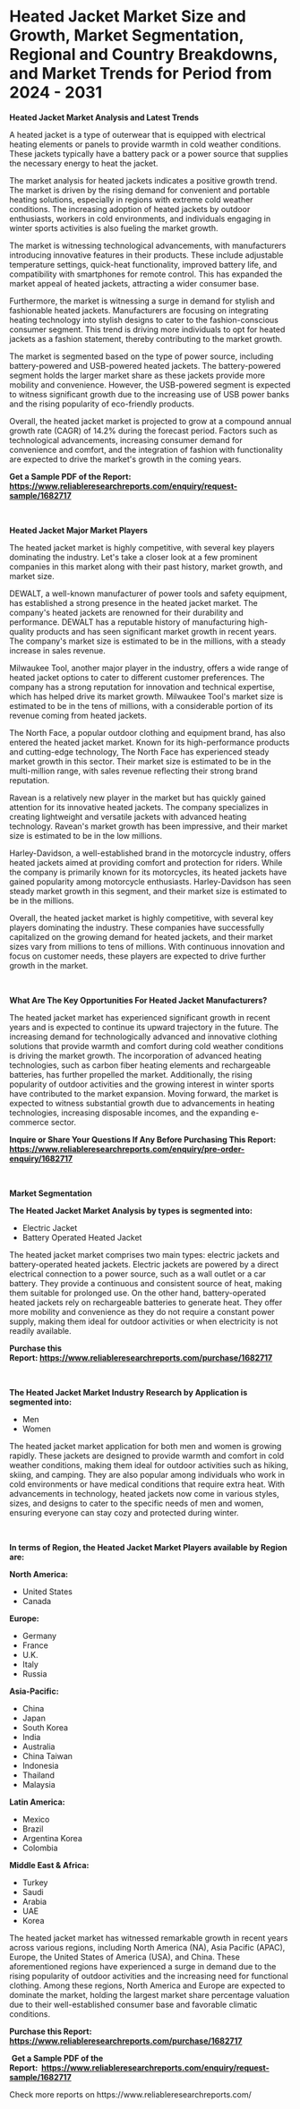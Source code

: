 <p><h1>Heated Jacket Market Size and Growth, Market Segmentation, Regional and Country Breakdowns, and Market Trends for Period from 2024 -  2031</h1></p><p><strong>Heated Jacket Market Analysis and Latest Trends</strong></p>
<p><p>A heated jacket is a type of outerwear that is equipped with electrical heating elements or panels to provide warmth in cold weather conditions. These jackets typically have a battery pack or a power source that supplies the necessary energy to heat the jacket.</p><p>The market analysis for heated jackets indicates a positive growth trend. The market is driven by the rising demand for convenient and portable heating solutions, especially in regions with extreme cold weather conditions. The increasing adoption of heated jackets by outdoor enthusiasts, workers in cold environments, and individuals engaging in winter sports activities is also fueling the market growth.</p><p>The market is witnessing technological advancements, with manufacturers introducing innovative features in their products. These include adjustable temperature settings, quick-heat functionality, improved battery life, and compatibility with smartphones for remote control. This has expanded the market appeal of heated jackets, attracting a wider consumer base.</p><p>Furthermore, the market is witnessing a surge in demand for stylish and fashionable heated jackets. Manufacturers are focusing on integrating heating technology into stylish designs to cater to the fashion-conscious consumer segment. This trend is driving more individuals to opt for heated jackets as a fashion statement, thereby contributing to the market growth.</p><p>The market is segmented based on the type of power source, including battery-powered and USB-powered heated jackets. The battery-powered segment holds the larger market share as these jackets provide more mobility and convenience. However, the USB-powered segment is expected to witness significant growth due to the increasing use of USB power banks and the rising popularity of eco-friendly products.</p><p>Overall, the heated jacket market is projected to grow at a compound annual growth rate (CAGR) of 14.2% during the forecast period. Factors such as technological advancements, increasing consumer demand for convenience and comfort, and the integration of fashion with functionality are expected to drive the market's growth in the coming years.</p></p>
<p><strong>Get a Sample PDF of the Report:&nbsp; <a href="https://www.reliableresearchreports.com/enquiry/request-sample/1682717">https://www.reliableresearchreports.com/enquiry/request-sample/1682717</a></strong></p>
<p>&nbsp;</p>
<p><strong>Heated Jacket Major Market Players</strong></p>
<p><p>The heated jacket market is highly competitive, with several key players dominating the industry. Let's take a closer look at a few prominent companies in this market along with their past history, market growth, and market size.</p><p>DEWALT, a well-known manufacturer of power tools and safety equipment, has established a strong presence in the heated jacket market. The company's heated jackets are renowned for their durability and performance. DEWALT has a reputable history of manufacturing high-quality products and has seen significant market growth in recent years. The company's market size is estimated to be in the millions, with a steady increase in sales revenue.</p><p>Milwaukee Tool, another major player in the industry, offers a wide range of heated jacket options to cater to different customer preferences. The company has a strong reputation for innovation and technical expertise, which has helped drive its market growth. Milwaukee Tool's market size is estimated to be in the tens of millions, with a considerable portion of its revenue coming from heated jackets.</p><p>The North Face, a popular outdoor clothing and equipment brand, has also entered the heated jacket market. Known for its high-performance products and cutting-edge technology, The North Face has experienced steady market growth in this sector. Their market size is estimated to be in the multi-million range, with sales revenue reflecting their strong brand reputation.</p><p>Ravean is a relatively new player in the market but has quickly gained attention for its innovative heated jackets. The company specializes in creating lightweight and versatile jackets with advanced heating technology. Ravean's market growth has been impressive, and their market size is estimated to be in the low millions.</p><p>Harley-Davidson, a well-established brand in the motorcycle industry, offers heated jackets aimed at providing comfort and protection for riders. While the company is primarily known for its motorcycles, its heated jackets have gained popularity among motorcycle enthusiasts. Harley-Davidson has seen steady market growth in this segment, and their market size is estimated to be in the millions.</p><p>Overall, the heated jacket market is highly competitive, with several key players dominating the industry. These companies have successfully capitalized on the growing demand for heated jackets, and their market sizes vary from millions to tens of millions. With continuous innovation and focus on customer needs, these players are expected to drive further growth in the market.</p></p>
<p>&nbsp;</p>
<p><strong>What Are The Key Opportunities For Heated Jacket Manufacturers?</strong></p>
<p><p>The heated jacket market has experienced significant growth in recent years and is expected to continue its upward trajectory in the future. The increasing demand for technologically advanced and innovative clothing solutions that provide warmth and comfort during cold weather conditions is driving the market growth. The incorporation of advanced heating technologies, such as carbon fiber heating elements and rechargeable batteries, has further propelled the market. Additionally, the rising popularity of outdoor activities and the growing interest in winter sports have contributed to the market expansion. Moving forward, the market is expected to witness substantial growth due to advancements in heating technologies, increasing disposable incomes, and the expanding e-commerce sector.</p></p>
<p><strong>Inquire or Share Your Questions If Any Before Purchasing This Report: <a href="https://www.reliableresearchreports.com/enquiry/pre-order-enquiry/1682717">https://www.reliableresearchreports.com/enquiry/pre-order-enquiry/1682717</a></strong></p>
<p>&nbsp;</p>
<p><strong>Market Segmentation</strong></p>
<p><strong>The Heated Jacket Market Analysis by types is segmented into:</strong></p>
<p><ul><li>Electric Jacket</li><li>Battery Operated Heated Jacket</li></ul></p>
<p><p>The heated jacket market comprises two main types: electric jackets and battery-operated heated jackets. Electric jackets are powered by a direct electrical connection to a power source, such as a wall outlet or a car battery. They provide a continuous and consistent source of heat, making them suitable for prolonged use. On the other hand, battery-operated heated jackets rely on rechargeable batteries to generate heat. They offer more mobility and convenience as they do not require a constant power supply, making them ideal for outdoor activities or when electricity is not readily available.</p></p>
<p><strong>Purchase this Report:&nbsp;<a href="https://www.reliableresearchreports.com/purchase/1682717">https://www.reliableresearchreports.com/purchase/1682717</a></strong></p>
<p>&nbsp;</p>
<p><strong>The Heated Jacket Market Industry Research by Application is segmented into:</strong></p>
<p><ul><li>Men</li><li>Women</li></ul></p>
<p><p>The heated jacket market application for both men and women is growing rapidly. These jackets are designed to provide warmth and comfort in cold weather conditions, making them ideal for outdoor activities such as hiking, skiing, and camping. They are also popular among individuals who work in cold environments or have medical conditions that require extra heat. With advancements in technology, heated jackets now come in various styles, sizes, and designs to cater to the specific needs of men and women, ensuring everyone can stay cozy and protected during winter.</p></p>
<p>&nbsp;</p>
<p><strong>In terms of Region, the Heated Jacket Market Players available by Region are:</strong></p>
<p>
    <p> <strong> North America: </strong>
        <ul>
            <li>United States</li>
            <li>Canada</li>
        </ul>
        </p> 
    <p> <strong> Europe: </strong>
        <ul>
            <li>Germany</li>
            <li>France</li>
            <li>U.K.</li>
            <li>Italy</li>
            <li>Russia</li>
        </ul>
        </p> 
    <p> <strong> Asia-Pacific: </strong>
        <ul>
            <li>China</li>
            <li>Japan</li>
            <li>South Korea</li>
            <li>India</li>
            <li>Australia</li>
            <li>China Taiwan</li>
            <li>Indonesia</li>
            <li>Thailand</li>
            <li>Malaysia</li>
        </ul>
        </p> 
    <p> <strong> Latin America: </strong>
        <ul>
            <li>Mexico</li>
            <li>Brazil</li>
            <li>Argentina Korea</li>
            <li>Colombia</li>
        </ul>
        </p> 
    <p> <strong> Middle East & Africa: </strong>
        <ul>
            <li>Turkey</li>
            <li>Saudi</li>
            <li>Arabia</li>
            <li>UAE</li>
            <li>Korea</li>
        </ul>
    </p>
    </p>
<p><p>The heated jacket market has witnessed remarkable growth in recent years across various regions, including North America (NA), Asia Pacific (APAC), Europe, the United States of America (USA), and China. These aforementioned regions have experienced a surge in demand due to the rising popularity of outdoor activities and the increasing need for functional clothing. Among these regions, North America and Europe are expected to dominate the market, holding the largest market share percentage valuation due to their well-established consumer base and favorable climatic conditions.</p></p>
<p><strong>Purchase this Report: <a href="https://www.reliableresearchreports.com/purchase/1682717">https://www.reliableresearchreports.com/purchase/1682717</a></strong></p>
<p>&nbsp;<strong>Get a Sample PDF of the Report:&nbsp;&nbsp;<a href="https://www.reliableresearchreports.com/enquiry/request-sample/1682717">https://www.reliableresearchreports.com/enquiry/request-sample/1682717</a></strong></p>
<p><strong></strong></p>
<p>Check more reports on https://www.reliableresearchreports.com/</p>